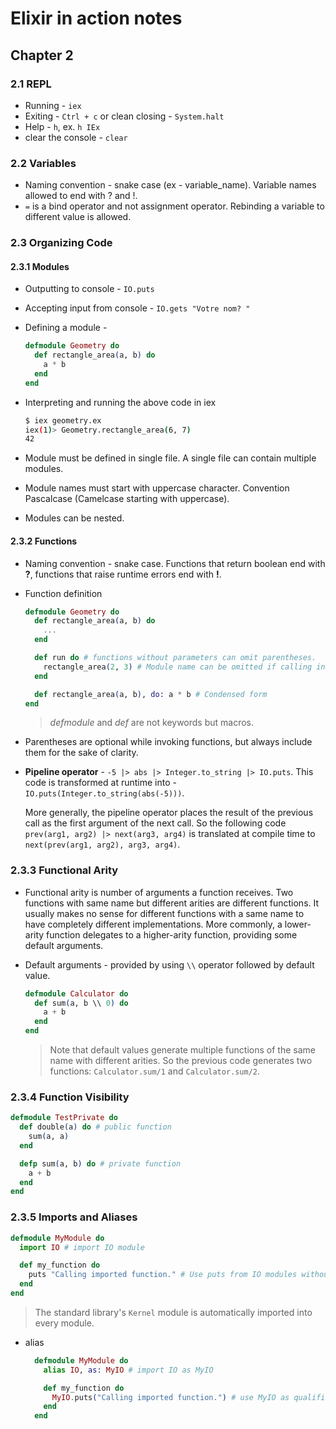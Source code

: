 # Elixir in action notes

## Chapter 2

### 2.1 REPL

+ Running - `iex`
+ Exiting - `Ctrl + c` or clean closing - `System.halt`
+ Help - `h`, ex. `h IEx`
+ clear the console - `clear`

### 2.2 Variables

+ Naming convention - snake case (ex - variable_name). Variable names allowed to end with ? and !.
+ `=` is a bind operator and not assignment operator. Rebinding a variable to different value is allowed.

### 2.3 Organizing Code

#### 2.3.1 Modules

+ Outputting to console - `IO.puts`
+ Accepting input from console - `IO.gets "Votre nom? "`
+ Defining a module -

  ```elixir
  defmodule Geometry do
    def rectangle_area(a, b) do
      a * b
    end
  end
  ```

+ Interpreting and running the above code in iex

  ```sh
  $ iex geometry.ex
  iex(1)> Geometry.rectangle_area(6, 7)
  42
  ```

+ Module must be defined in single file. A single file can contain multiple modules.
+ Module names must start with uppercase character. Convention Pascalcase (Camelcase starting with uppercase).
+ Modules can be nested.

#### 2.3.2 Functions

+ Naming convention - snake case. Functions that return boolean end with **?**, functions that raise runtime errors end with **!**.
+ Function definition

  ```elixir
  defmodule Geometry do
    def rectangle_area(a, b) do
      ...
    end

    def run do # functions without parameters can omit parentheses.
      rectangle_area(2, 3) # Module name can be omitted if calling in the same module.
    end

    def rectangle_area(a, b), do: a * b # Condensed form
  end
  ```

  > *defmodule* and *def* are not keywords but macros.
+ Parentheses are optional while invoking functions, but always include them for the sake of clarity.
+ **Pipeline operator** - `-5 |> abs |> Integer.to_string |> IO.puts`.
This code is transformed at runtime into - `IO.puts(Integer.to_string(abs(-5)))`.

  More generally, the pipeline operator places the result of the previous call as the first
  argument of the next call. So the following code `prev(arg1, arg2) |> next(arg3, arg4)` is translated at compile time to `next(prev(arg1, arg2), arg3, arg4)`.

### 2.3.3 Functional Arity

+ Functional arity is number of arguments a function receives. Two functions with same name but different arities are different functions. It usually makes no sense for different functions with a same name to have completely different implementations. More commonly, a lower-arity function delegates to
a higher-arity function, providing some default arguments.
+ Default arguments - provided by using `\\` operator followed by default value.

  ```elixir
  defmodule Calculator do
    def sum(a, b \\ 0) do
      a + b
    end
  end
  ```

  > Note that default values generate multiple functions of the same name with different arities.
  > So the previous code generates two functions: `Calculator.sum/1` and `Calculator.sum/2`.

### 2.3.4 Function Visibility

```elixir
defmodule TestPrivate do
  def double(a) do # public function
    sum(a, a)
  end

  defp sum(a, b) do # private function
    a + b
  end
end
```

### 2.3.5 Imports and Aliases

```elixir
defmodule MyModule do
  import IO # import IO module

  def my_function do
    puts "Calling imported function." # Use puts from IO modules without module name.
  end
end
```

  > The standard library's `Kernel` module is automatically imported into every module.

+ alias

  ```elixir
    defmodule MyModule do
      alias IO, as: MyIO # import IO as MyIO

      def my_function do
        MyIO.puts("Calling imported function.") # use MyIO as qualifier
      end
    end
  ```
